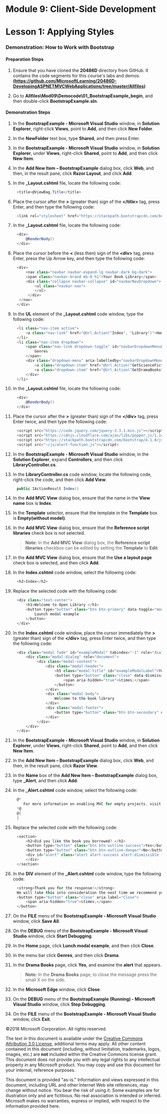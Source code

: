 # Module 9: Client-Side Development

# Lesson 1: Applying Styles

### Demonstration: How to Work with Bootstrap 

#### Preparation Steps 

1. Ensure that you have cloned the **20486D** directory from GitHub. It contains the code segments for this course's labs and demos. 
**(https://github.com/MicrosoftLearning/20486D-DevelopingASPNETMVCWebApplications/tree/master/Allfiles)**

2. Go to **Allfiles\Mod09\Democode\01_BootstrapExample_begin**, and then double-click **BootstrapExample.sln**.

#### Demonstration Steps

1. In the **BootstrapExample - Microsoft Visual Studio** window, in **Solution Explorer**, right-click **Views**, point to **Add**, and then click **New Folder**.

2. In the **NewFolder** text box, type **Shared**, and then press Enter.

3. In the **BootstrapExample - Microsoft Visual Studio** window, in **Solution Explorer**, under **Views**, right-click **Shared**, point to **Add**, and then click **New Item**.

4. In the **Add New Item – BootstrapExample** dialog box, click **Web**, and then, in the result pane, click **Razor Layout**, and click **Add**.

5. In the **_Layout.cshtml** file, locate the following code:
  ```cs
       <title>@ViewBag.Title</title>
```

6. Place the cursor after the **>** (greater than) sign of the **&lt;/title&gt;** tag, press Enter, and then type the following code: 
  ```cs
       <link rel="stylesheet" href="https://stackpath.bootstrapcdn.com/bootstrap/4.1.0/css/bootstrap.min.css">
```

7. In the **_Layout.cshtml** file, locate the following code:
  ```cs
       <div>
           @RenderBody()
       </div>
```

8. Place the cursor before the **<** (less then) sign of the **&lt;div&gt;** tag, press Enter, press the Up Arrow key, and then type the following code:
  ```cs
       <div>
           <nav class="navbar navbar-expand-lg navbar-dark bg-dark">
           <span class="navbar-brand mb-0 h1">Your Book Library</span>
           <div class="collapse navbar-collapse" id="navbarNavDropdown">
               <ul class="navbar-nav">
               </ul>
            </div>
        </nav>
       </div>
```

9. In the **UL** element of the **_Layout.cshtml** code window, type the following code:
  ```cs
       <li class="nav-item active">
           <a class="nav-link" href="@Url.Action("Index", "Library")">Home <span class="sr-only">(current)</span></a>
       </li>
       <li class="nav-item dropdown">
           <span class="nav-link dropdown-toggle" id="navbarDropdownMenuLink" data-toggle="dropdown" aria-haspopup="true" aria-expanded="false">
               Genres
           </span>
           <div class="dropdown-menu" aria-labelledby="navbarDropdownMenuLink">
               <a class="dropdown-item" href="@Url.Action("GetScienceFictionBooks", "Library")">Science fiction</a>
               <a class="dropdown-item" href="@Url.Action("GetDramaBooks", "Library")">Drama</a>
           </div>
       </li>
```

10. In the **_Layout.cshtml** file, locate the following code:
  ```cs
       <div>
           @RenderBody()
       </div>
```

11. Place the cursor after the **>** (greater than) sign of the **&lt;/div&gt;** tag, press Enter twice, and then type the following code: 
  ```cs
       <script src="https://code.jquery.com/jquery-3.3.1.min.js"></script>
       <script src="https://cdnjs.cloudflare.com/ajax/libs/popper.js/1.14.0/umd/popper.min.js"></script>
       <script src="https://stackpath.bootstrapcdn.com/bootstrap/4.1.0/js/bootstrap.min.js"></script>
       <script src="~/js/alert-function.js"></script>
```

12. In the **BootstrapExample - Microsoft Visual Studio** window, in the **Solution Explorer**, expand **Controllers**, and then click **LibraryController.cs**.

13. In the **LibraryController.cs** code window, locate the following code, right-click the code, and then click **Add View**.
  ```cs
       public IActionResult Index()
```

14. In the **Add MVC View** dialog box, ensure that the name in the **View name** box is **Index**.

15. In the **Template** selector, ensure that the template in the **Template** box is **Empty(without model)**.

16. In the **Add MVC View** dialog box, ensure that the **Reference script libraries** check box is not selected.

      >**Note:** In the **Add MVC View** dialog box, the **Reference script libraries** checkbox can be edited by setting the **Template** to **Edit**.

17. In the **Add MVC View** dialog box, ensure that the **Use a layout page** check box is selected, and then click **Add**.

18. In the **Index.cshtml** code window, select the following code:
  ```cs
       <h2>Index</h2>
```

19. Replace the selected code with the following code:
  ```cs
       <div class="text-center">
           <h1>Welcome to Open Library </h1>
           <button type="button" class="btn btn-primary" data-toggle="modal" data-target="#exampleModal">
               Launch modal example
           </button>
       </div>
```

20. In the **Index.cshtml** code window, place the cursor immediately the **>** (greater than) sign of the **&lt;/div&gt;** tag, press Enter twice, and then type the following code:
  ```cs
       <div class="modal fade" id="exampleModal" tabindex="-1" role="dialog" aria-labelledby="exampleModalLabel" aria-hidden="true">
           <div class="modal-dialog" role="document">
                <div class="modal-content">
                    <div class="modal-header">
                        <h5 class="modal-title" id="exampleModalLabel">Your Book Library</h5>
                        <button type="button" class="close" data-dismiss="modal" aria-label="Close">
                            <span aria-hidden="true">&times;</span>
                        </button>
                    </div>
                    <div class="modal-body">
                        Welcome to the book library
                    </div>
                    <div class="modal-footer">
                        <button type="button" class="btn btn-secondary" data-dismiss="modal">Close</button>
                    </div>
                </div>
           </div>
       </div>
```

21. In the **BootstrapExample - Microsoft Visual Studio** window, in **Solution Explorer**, under **Views**, right-click **Shared**, point to **Add**, and then click **New Item**.

22. In the **Add New Item – BootstrapExample** dialog box, click **Web**, and then, in the result pane, click **Razor View**.

23. In the **Name** box of the **Add New Item – BootstrapExample** dialog box, type **_Alert**, and then click **Add**.

24. In the **_Alert.cshtml** code window, select the following code:
  ```cs
       @*
          For more information on enabling MVC for empty projects, visit https://go.microsoft.com/fwlink/?LinkID=397860
       *@
       @{
       }
```

25. Replace the selected code with the following code:
  ```cs
       <section>
           <h2>Did you like the book you borrowed? </h2>
           <button type="button" class="btn btn-outline-success">Yes</button>
           <button type="button" class="btn btn-outline-danger">No</button>
           <div id="alert" class="alert alert-success alert-dismissible fade show" role="alert">
           </div>
       </section>
```

26. In the **DIV** element of the **_Alert.cshtml** code window, type the following code:
  ```cs
       <strong>Thank you for the response!</strong>
       We will take this into consideration the next time we recommend you a book.
       <button type="button" class="close" aria-label="Close">
           <span aria-hidden="true">&times;</span>
       </button>
```
27. On the **FILE** menu of the **BootstrapExample - Microsoft Visual Studio** window, click **Save All**.

28. On the **DEBUG** menu of the **BootstrapExample - Microsoft Visual Studio** window, click **Start Debugging**.

29. In the **Home** page, click **Lunch modal example**, and then click **Close**.

30. In the menu bar click **Genres**, and then click **Drama**. 

31. In the **Drama Books** page, click **Yes**, and examine the **alert** that appears.

      >**Note:** In the **Drama Books** page, to close the message press the small X on the side.

32. In the **Microsoft Edge** window, click **Close**.

33. On the **DEBUG** menu of the **BootstrapExample (Running) - Microsoft Visual Studio** window, click **Stop Debugging**.

34. On the **FILE** menu of the **BootstrapExample - Microsoft Visual Studio** window, click **Exit**.

©2018 Microsoft Corporation. All rights reserved. 

The text in this document is available under the  [Creative Commons Attribution 3.0 License](https://creativecommons.org/licenses/by/3.0/legalcode), additional terms may apply. All other content contained in this document (including, without limitation, trademarks, logos, images, etc.) are  **not**  included within the Creative Commons license grant. This document does not provide you with any legal rights to any intellectual property in any Microsoft product. You may copy and use this document for your internal, reference purposes.

This document is provided &quot;as-is.&quot; Information and views expressed in this document, including URL and other Internet Web site references, may change without notice. You bear the risk of using it. Some examples are for illustration only and are fictitious. No real association is intended or inferred. Microsoft makes no warranties, express or implied, with respect to the information provided here.
